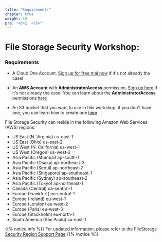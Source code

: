 ```yaml
---
title: "Requirements"
chapter: true
weight: 50
pre: "<b>2. </b>"
---
```


# File Storage Security Workshop:

### Requirements

* A Cloud One Account. [Sign up for free trial now](https://cloudone.trendmicro.com/SignUp.screen) if it's not already the case!

* An <b>AWS Account</b> with <b>AdministratorAccess</b> permission, [Sign up here](https://portal.aws.amazon.com/billing/signup#/start) if it's not already the case! You can learn about the <b>AdministratorAccess</b> permissions [here](https://docs.aws.amazon.com/IAM/latest/UserGuide/getting-started_create-admin-group.html)

* An S3 bucket that you want to use in this workshop, if you don't have one, you can learn how to create one [here](https://docs.aws.amazon.com/AmazonS3/latest/userguide/create-bucket-overview.html)

File Storage Security can reside in the following Amazon Web Services (AWS) regions:

- US East (N. Virginia) us-east-1
- US East (Ohio) us-east-2
- US West (N. California) us-west-1
- US West (Oregon) us-west-2
- Asia Pacific (Mumbai) ap-south-1
- Asia Pacific (Osaka) ap-northeast-3
- Asia Pacific (Seoul) ap-northeast-2
- Asia Pacific (Singapore) ap-southeast-1
- Asia Pacific (Sydney) ap-southeast-2
- Asia Pacific (Tokyo) ap-northeast-1
- Canada (Central) ca-central-1
- Europe (Frankfurt) eu-central-1
- Europe (Ireland) eu-west-1
- Europe (London) eu-west-2
- Europe (Paris) eu-west-3
- Europe (Stockholm) eu-north-1
- South America (São Paulo) sa-east-1

{{% notice info %}}
For updated information, please refer to the <a href="https://cloudone.trendmicro.com/docs/file-storage-security/what-is-fss/#AWSRegion">FileStorage Security Region Support Page</a>
{{% /notice %}}